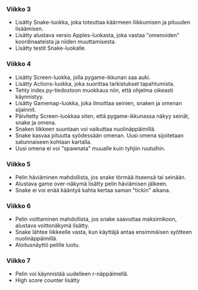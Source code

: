 ### Viikko 3

- Lisätty Snake-luokka, joka toteuttaa käärmeen liikkumisen ja pituuden lisäämisen.
- Lisätty alustava versio Apples-luokasta, joka vastaa "omenoiden" koordinaateista ja niiden muuttamisesta.
- Lisätty testit Snake-luokalle.


### Viikko 4

- Lisätty Screen-luokka, jolla pygame-ikkunan saa auki.
- Lisätty Actions-luokka, joka suorittaa tarkistukset tapahtumista.
- Tehty index.py-tiedostoon muokkaus niin, että ohjelma oikeasti käynnistyy.
- Lisätty Gamemap-luokka, joka ilmoittaa seinien, snaken ja omenan sijainnit.
- Päivitetty Screen-luokkaa siten, että pygame-ikkunassa näkyy seinät, snake ja omena.
- Snaken liikkeen suuntaan voi vaikuttaa nuolinäppäimillä.
- Snake kasvaa pituutta syödessään omenan. Uusi omena sijoitetaan satunnaiseen kohtaan kartalla.
- Uusi omena ei voi "spawnata" muualle kuin tyhjiin ruutuihin.


### Viikko 5

- Pelin häviäminen mahdollista, jos snake törmää itseensä tai seinään.
- Alustava game over-näkymä lisätty pelin häviämisen jälkeen.
- Snake ei voi enää kääntyä kahta kertaa saman "tickin" aikana.


### Viikko 6

- Pelin voittaminen mahdollista, jos snake saavuttaa maksimikoon, alustava voittonäkymä lisätty.
- Snake lähtee liikkeelle vasta, kun käyttäjä antaa ensimmäisen syötteen nuolinäppäimillä.
- Aloitusnäyttö pelille luotu.

### Viikko 7

- Pelin voi käynnistää uudelleen r-näppäimellä.
- High score counter lisätty

